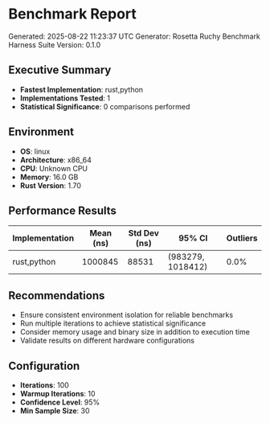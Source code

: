 # Benchmark Report

Generated: 2025-08-22 11:23:37 UTC
Generator: Rosetta Ruchy Benchmark Harness
Suite Version: 0.1.0

## Executive Summary

- **Fastest Implementation**: rust,python
- **Implementations Tested**: 1
- **Statistical Significance**: 0 comparisons performed

## Environment

- **OS**: linux
- **Architecture**: x86_64
- **CPU**: Unknown CPU
- **Memory**: 16.0 GB
- **Rust Version**: 1.70

## Performance Results

| Implementation | Mean (ns) | Std Dev (ns) | 95% CI | Outliers |
|---|---|---|---|---|
| rust,python | 1000845 | 88531 | (983279, 1018412) | 0.0% |

## Recommendations

- Ensure consistent environment isolation for reliable benchmarks
- Run multiple iterations to achieve statistical significance
- Consider memory usage and binary size in addition to execution time
- Validate results on different hardware configurations

## Configuration

- **Iterations**: 100
- **Warmup Iterations**: 10
- **Confidence Level**: 95%
- **Min Sample Size**: 30
